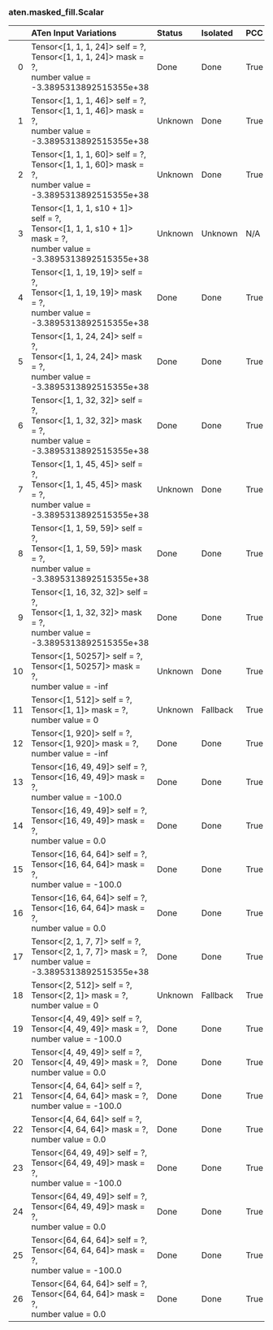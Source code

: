 ### aten.masked_fill.Scalar
|    | ATen Input Variations                                                                                                  | Status   | Isolated   | PCC   |
|---:|:-----------------------------------------------------------------------------------------------------------------------|:---------|:-----------|:------|
|  0 | Tensor<[1, 1, 1, 24]> self = ?,<br>Tensor<[1, 1, 1, 24]> mask = ?,<br>number value = -3.3895313892515355e+38           | Done     | Done       | True  |
|  1 | Tensor<[1, 1, 1, 46]> self = ?,<br>Tensor<[1, 1, 1, 46]> mask = ?,<br>number value = -3.3895313892515355e+38           | Unknown  | Done       | True  |
|  2 | Tensor<[1, 1, 1, 60]> self = ?,<br>Tensor<[1, 1, 1, 60]> mask = ?,<br>number value = -3.3895313892515355e+38           | Unknown  | Done       | True  |
|  3 | Tensor<[1, 1, 1, s10 + 1]> self = ?,<br>Tensor<[1, 1, 1, s10 + 1]> mask = ?,<br>number value = -3.3895313892515355e+38 | Unknown  | Unknown    | N/A   |
|  4 | Tensor<[1, 1, 19, 19]> self = ?,<br>Tensor<[1, 1, 19, 19]> mask = ?,<br>number value = -3.3895313892515355e+38         | Done     | Done       | True  |
|  5 | Tensor<[1, 1, 24, 24]> self = ?,<br>Tensor<[1, 1, 24, 24]> mask = ?,<br>number value = -3.3895313892515355e+38         | Done     | Done       | True  |
|  6 | Tensor<[1, 1, 32, 32]> self = ?,<br>Tensor<[1, 1, 32, 32]> mask = ?,<br>number value = -3.3895313892515355e+38         | Done     | Done       | True  |
|  7 | Tensor<[1, 1, 45, 45]> self = ?,<br>Tensor<[1, 1, 45, 45]> mask = ?,<br>number value = -3.3895313892515355e+38         | Unknown  | Done       | True  |
|  8 | Tensor<[1, 1, 59, 59]> self = ?,<br>Tensor<[1, 1, 59, 59]> mask = ?,<br>number value = -3.3895313892515355e+38         | Done     | Done       | True  |
|  9 | Tensor<[1, 16, 32, 32]> self = ?,<br>Tensor<[1, 1, 32, 32]> mask = ?,<br>number value = -3.3895313892515355e+38        | Done     | Done       | True  |
| 10 | Tensor<[1, 50257]> self = ?,<br>Tensor<[1, 50257]> mask = ?,<br>number value = -inf                                    | Unknown  | Done       | True  |
| 11 | Tensor<[1, 512]> self = ?,<br>Tensor<[1, 1]> mask = ?,<br>number value = 0                                             | Unknown  | Fallback   | True  |
| 12 | Tensor<[1, 920]> self = ?,<br>Tensor<[1, 920]> mask = ?,<br>number value = -inf                                        | Done     | Done       | True  |
| 13 | Tensor<[16, 49, 49]> self = ?,<br>Tensor<[16, 49, 49]> mask = ?,<br>number value = -100.0                              | Done     | Done       | True  |
| 14 | Tensor<[16, 49, 49]> self = ?,<br>Tensor<[16, 49, 49]> mask = ?,<br>number value = 0.0                                 | Done     | Done       | True  |
| 15 | Tensor<[16, 64, 64]> self = ?,<br>Tensor<[16, 64, 64]> mask = ?,<br>number value = -100.0                              | Done     | Done       | True  |
| 16 | Tensor<[16, 64, 64]> self = ?,<br>Tensor<[16, 64, 64]> mask = ?,<br>number value = 0.0                                 | Done     | Done       | True  |
| 17 | Tensor<[2, 1, 7, 7]> self = ?,<br>Tensor<[2, 1, 7, 7]> mask = ?,<br>number value = -3.3895313892515355e+38             | Done     | Done       | True  |
| 18 | Tensor<[2, 512]> self = ?,<br>Tensor<[2, 1]> mask = ?,<br>number value = 0                                             | Unknown  | Fallback   | True  |
| 19 | Tensor<[4, 49, 49]> self = ?,<br>Tensor<[4, 49, 49]> mask = ?,<br>number value = -100.0                                | Done     | Done       | True  |
| 20 | Tensor<[4, 49, 49]> self = ?,<br>Tensor<[4, 49, 49]> mask = ?,<br>number value = 0.0                                   | Done     | Done       | True  |
| 21 | Tensor<[4, 64, 64]> self = ?,<br>Tensor<[4, 64, 64]> mask = ?,<br>number value = -100.0                                | Done     | Done       | True  |
| 22 | Tensor<[4, 64, 64]> self = ?,<br>Tensor<[4, 64, 64]> mask = ?,<br>number value = 0.0                                   | Done     | Done       | True  |
| 23 | Tensor<[64, 49, 49]> self = ?,<br>Tensor<[64, 49, 49]> mask = ?,<br>number value = -100.0                              | Done     | Done       | True  |
| 24 | Tensor<[64, 49, 49]> self = ?,<br>Tensor<[64, 49, 49]> mask = ?,<br>number value = 0.0                                 | Done     | Done       | True  |
| 25 | Tensor<[64, 64, 64]> self = ?,<br>Tensor<[64, 64, 64]> mask = ?,<br>number value = -100.0                              | Done     | Done       | True  |
| 26 | Tensor<[64, 64, 64]> self = ?,<br>Tensor<[64, 64, 64]> mask = ?,<br>number value = 0.0                                 | Done     | Done       | True  |

